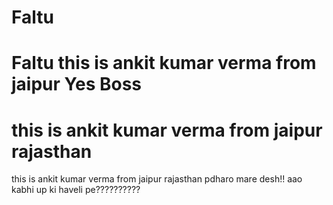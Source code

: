 # Faltu
Faltu
this is ankit kumar verma from jaipur
Yes Boss
=======
this is ankit kumar verma from jaipur rajasthan
=======
this is ankit kumar verma from jaipur rajasthan 
pdharo mare desh!!
aao kabhi up ki haveli pe??????????
